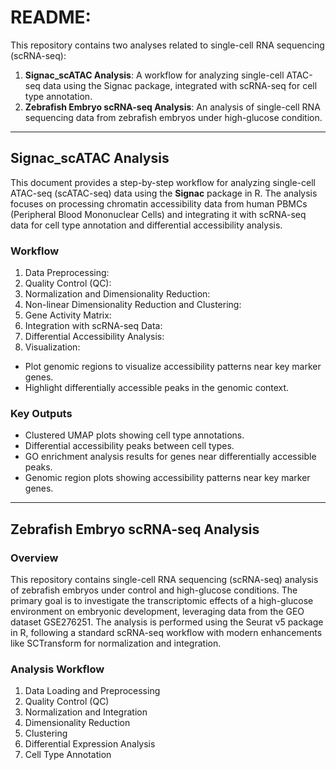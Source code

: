 # README: 

This repository contains two analyses related to single-cell RNA sequencing (scRNA-seq):

1. **Signac_scATAC Analysis**: A workflow for analyzing single-cell ATAC-seq data using the Signac package, integrated with scRNA-seq for cell type annotation.
2. **Zebrafish Embryo scRNA-seq Analysis**: An analysis of single-cell RNA sequencing data from zebrafish embryos under high-glucose condition.

----------------------------------
## Signac_scATAC Analysis
This document provides a step-by-step workflow for analyzing single-cell ATAC-seq (scATAC-seq) data using the **Signac** package in R. The analysis focuses on processing chromatin accessibility data from human PBMCs (Peripheral Blood Mononuclear Cells) and integrating it with scRNA-seq data for cell type annotation and differential accessibility analysis.

### Workflow
1. Data Preprocessing:
2. Quality Control (QC):
3. Normalization and Dimensionality Reduction:
4. Non-linear Dimensionality Reduction and Clustering:
5. Gene Activity Matrix:
6. Integration with scRNA-seq Data:
7. Differential Accessibility Analysis:
8. Visualization:
  - Plot genomic regions to visualize accessibility patterns near key marker genes.
  - Highlight differentially accessible peaks in the genomic context.

### Key Outputs
- Clustered UMAP plots showing cell type annotations.
- Differential accessibility peaks between cell types.
- GO enrichment analysis results for genes near differentially accessible peaks.
- Genomic region plots showing accessibility patterns near key marker genes.
------------------------------------------
## Zebrafish Embryo scRNA-seq Analysis

### Overview
This repository contains single-cell RNA sequencing (scRNA-seq) analysis of zebrafish embryos under control and high-glucose conditions. The primary goal is to investigate the transcriptomic effects of a high-glucose environment on embryonic development, leveraging data from the GEO dataset GSE276251. The analysis is performed using the Seurat v5 package in R, following a standard scRNA-seq workflow with modern enhancements like SCTransform for normalization and integration.

### Analysis Workflow
1. Data Loading and Preprocessing
2. Quality Control (QC)
3. Normalization and Integration
4. Dimensionality Reduction
5. Clustering
6. Differential Expression Analysis
7. Cell Type Annotation 



